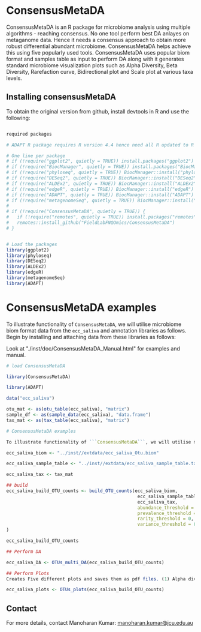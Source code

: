 # ConsensusMetaDA

ConsensusMetaDA is an R package for microbiome analysis using multiple algorithms - reaching consensus. No one tool perform best DA anlayes on metaganome data. Hence it needs a consensus approach to obtain more robust differential abundant microbiome. ConsensusMetaDA helps achieve this using five popularly used tools. ConsensusMetaDA uses popular biom format and samples table as input to perform DA along with it generates standard microbiome visualization plots such as Alpha Diversity, Beta Diversity, Rarefaction curve, Bidirectional plot and Scale plot at various taxa levels.

## Installing consensusMetaDA

To obtain the original version from github, install devtools in R and use the following:

```R

required packages

# ADAPT R package requires R version 4.4 hence need all R updated to R v4.4.2

# One line per package
# if (!require("ggplot2", quietly = TRUE)) install.packages("ggplot2")
# if (!require("BiocManager", quietly = TRUE)) install.packages("BiocManager")
# if (!require("phyloseq", quietly = TRUE)) BiocManager::install("phyloseq")
# if (!require("DESeq2", quietly = TRUE)) BiocManager::install("DESeq2")
# if (!require("ALDEx2", quietly = TRUE)) BiocManager::install("ALDEx2")
# if (!require("edgeR", quietly = TRUE)) BiocManager::install("edgeR")
# if (!require("ADAPT", quietly = TRUE)) BiocManager::install("ADAPT")
# if (!require("metagenomeSeq", quietly = TRUE)) BiocManager::install("metagenomeSeq")
# 
# if (!require("ConsensusMetaDA", quietly = TRUE)) {
#   if (!require("remotes", quietly = TRUE)) install.packages("remotes")
#   remotes::install_github("FieldLabFNQOmics/ConsensusMetaDA")
# }


# Load the packages
library(ggplot2)
library(phyloseq)
library(DESeq2)
library(ALDEx2)
library(edgeR)
library(metagenomeSeq)
library(ADAPT)

```


# ConsensusMetaDA examples

To illustrate functionality of ```ConsensusMetaDA```, we will utilise microbiome biom format data from the ```ecc_saliva``` and annotation libraries as follows. Begin by installing and attaching data from these libraries as follows:

Look at "./inst/doc/ConsensusMetaDA_Manual.html" for examples and manual.

```R
# load ConsensusMetaDA

library(ConsensusMetaDA)

library(ADAPT)

data("ecc_saliva")

otu_mat <- as(otu_table(ecc_saliva), "matrix")
sample_df <- as(sample_data(ecc_saliva), "data.frame")
tax_mat <- as(tax_table(ecc_saliva), "matrix")

# ConsensusMetaDA examples

To illustrate functionality of ```ConsensusMetaDA```, we will utilise microbiome biom format data from the ```ecc_saliva``` and annotation libraries as follows. Begin by installing and attaching data from these libraries as follows:

ecc_saliva_biom <- "../inst//extdata/ecc_saliva_Otu.biom"

ecc_saliva_sample_table <- "../inst//extdata/ecc_saliva_sample_table.txt"

ecc_saliva_tax <- tax_mat

## build
ecc_saliva_build_OTU_counts <- build_OTU_counts(ecc_saliva_biom, 
                                                 ecc_saliva_sample_table, 
                                                 ecc_saliva_tax, 
                                                 abundance_threshold = 10, 
                                                 prevalence_threshold = 0.1, 
                                                 rarity_threshold = 0, 
                                                 variance_threshold = 0 
)

ecc_saliva_build_OTU_counts

## Perform DA

ecc_saliva_DA <- OTUs_multi_DA(ecc_saliva_build_OTU_counts)

## Perform Plots
Creates Five different plots and saves them as pdf files. (1) Alpha diversity - Shannon, (2) Beta diversity – Principal Coordinate Analyses (PcoA), (3) rare faction curve and (4) Scaled plot at taxa level 5) Bi-directional plots. These plots are generated using the ggplot2 package (Wickham, 2016).

ecc_saliva_plots <- OTUs_plots(ecc_saliva_build_OTU_counts)

```

## Contact

For more details, contact Manoharan Kumar:
manoharan.kumar@jcu.edu.au
